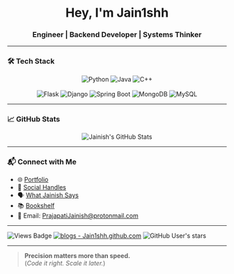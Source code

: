 <h1 align="center">Hey, I'm Jain1shh</h1>
<h3 align="center">Engineer | Backend Developer | Systems Thinker</h3>

---

### 🛠️ Tech Stack


<div align="center">
  <img src="https://img.shields.io/badge/Python-3670A0?style=for-the-badge&logo=python&logoColor=white" alt="Python"/>
  <img src="https://img.shields.io/badge/Java-ED8B00?style=for-the-badge&logo=java&logoColor=white" alt="Java"/>
  <img src="https://img.shields.io/badge/C++-00599C?style=for-the-badge&logo=c%2B%2B&logoColor=white" alt="C++"/>
  <br><br>
  <img src="https://img.shields.io/badge/Flask-000000?style=for-the-badge&logo=flask&logoColor=white" alt="Flask"/>
  <img src="https://img.shields.io/badge/Django-092E20?style=for-the-badge&logo=django&logoColor=white" alt="Django"/>
  <img src="https://img.shields.io/badge/SpringBoot-6DB33F?style=for-the-badge&logo=springboot&logoColor=white" alt="Spring Boot"/>
  <img src="https://img.shields.io/badge/MongoDB-4EA94B?style=for-the-badge&logo=mongodb&logoColor=white" alt="MongoDB"/>
  <img src="https://img.shields.io/badge/MySQL-00758F?style=for-the-badge&logo=mysql&logoColor=white" alt="MySQL"/>
</div>

---

### 📈 GitHub Stats

<div align="center">
  <img src="https://github-readme-stats.vercel.app/api?username=Jain1shh&show_icons=true&theme=tokyonight&hide_border=true" alt="Jainish's GitHub Stats"/>
</div>

---

### 📬 Connect with Me

- 🌐 [Portfolio](https://jain1shh.github.io/)
- 🔗 [Social Handles](https://jain1shh.github.io/connect/)
- 🗣️ [What Jainish Says](https://jain1shh.github.io/What-Jain1shh-Says/)
- 📚 [Bookshelf](https://jain1shh.github.io/bookshelf/)
- 📧 Email: [PrajapatiJainish@protonmail.com](mailto:PrajapatiJainish@protonmail.com)

---
![Views Badge](https://komarev.com/ghpvc/?username=Jain1shh&label=Profile%20views&color=0e75b6&style=flat) [![blogs - Jain1shh.github.com](https://img.shields.io/static/v1?label=blogs&message=Jain1shh.github.com&color=blue)](https://Jain1shh.github.com) ![GitHub User's stars](https://img.shields.io/github/stars/Jain1shh)

---
> **Precision matters more than speed.**  
(_Code it right. Scale it later._)
